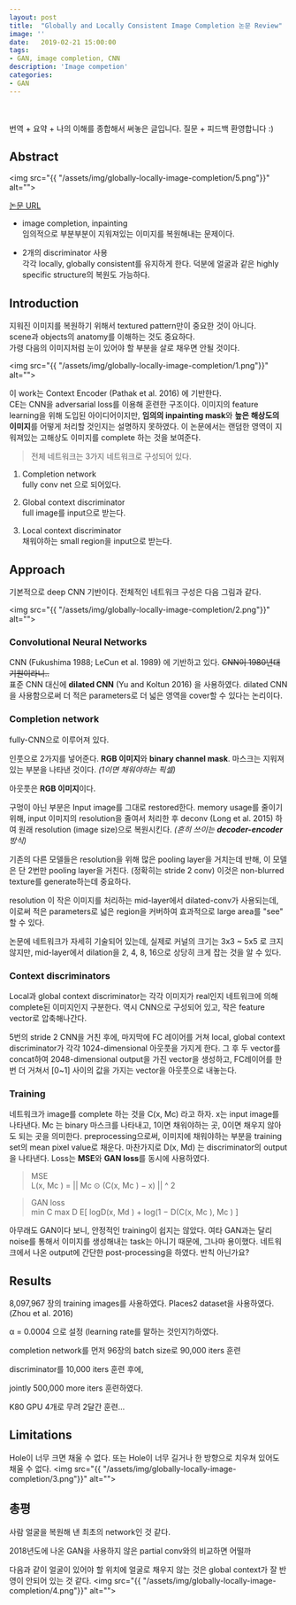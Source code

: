 ```yaml
---
layout: post
title:  "Globally and Locally Consistent Image Completion 논문 Review"
image: ''
date:   2019-02-21 15:00:00
tags:
- GAN, image completion, CNN
description: 'Image competion'
categories:
- GAN
---
```


<br/><br/>
번역 + 요약 + 나의 이해를 종합해서 써놓은 글입니다. 질문 + 피드백 환영합니다 :)

## Abstract

<img src="{{ "/assets/img/globally-locally-image-completion/5.png"}}" alt="">

<p class="music-read"><a href="https://dl.acm.org/citation.cfm?id=3073659">논문 URL</a></p>

- image completion, inpainting<br/>
임의적으로 부분부분이 지워져있는 이미지를 복원해내는 문제이다.

- 2개의 discriminator 사용<br/>
각각 locally, globally consistent를 유지하게 한다.
덕분에 얼굴과 같은 highly specific structure의 복원도 가능하다.

## Introduction
 지워진 이미지를 복원하기 위해서 textured pattern만이 중요한 것이 아니다.<br/>
scene과 objects의 anatomy를 이해하는 것도 중요하다. <br/>
가령 다음의 이미지처럼 눈이 있어야 할 부분을 살로 채우면 안될 것이다.

<img src="{{ "/assets/img/globally-locally-image-completion/1.png"}}" alt="">

 이 work는 Context Encoder (Pathak et al. 2016) 에 기반한다. <br/>
CE는 CNN을 adversarial loss를 이용해 훈련한 구조이다. 이미지의 feature learning을 위해 도입된 아이디어이지만, **임의의 inpainting mask**와 **높은 해상도의 이미지**를 어떻게 처리할 것인지는 설명하지 못하였다. 이 논문에서는 랜덤한 영역이 지워져있는 고해상도 이미지를 complete 하는 것을 보여준다.

> 전체 네트워크는 3가지 네트워크로 구성되어 있다.

1. Completion network <br/>
fully conv net 으로 되어있다.

3. Global context discriminator<br/>
full image를 input으로 받는다.

3. Local context discriminator<br/>
채워야하는 small region을 input으로 받는다.

## Approach
 기본적으로 deep CNN 기반이다. 전체적인 네트워크 구성은 다음 그림과 같다.

<img src="{{ "/assets/img/globally-locally-image-completion/2.png"}}" alt="">

### Convolutional Neural Networks
 CNN (Fukushima 1988; LeCun et al. 1989) 에 기반하고 있다. ~~CNN이 1980년대 기원이라니..~~<br/>
표준 CNN 대신에 **dilated CNN** (Yu and Koltun 2016) 을 사용하였다. dilated CNN을 사용함으로써 더 적은 parameters로 더 넓은 영역을 cover할 수 있다는 논리이다. 

### Completion network
 fully-CNN으로 이루어져 있다. 
 
 인풋으로 2가지를 넣어준다. **RGB 이미지**와 **binary channel mask**. 마스크는 지워져있는 부분을 나타낸 것이다. *(1이면 채워야하는 픽셀)* 

 아웃풋은 **RGB 이미지**이다.

 구멍이 아닌 부분은 Input image를 그대로 restored한다. memory usage를 줄이기 위해, input 이미지의 resolution을 줄여서 처리한 후 deconv (Long et al. 2015) 하여 원래 resolution (image size)으로 복원시킨다. *(흔히 쓰이는 **decoder-encoder** 방식)*

 기존의 다른 모델들은 resolution을 위해 많은 pooling layer을 거치는데 반해, 이 모델은 단 2번만 pooling layer을 거친다. (정확히는 stride 2 conv) 이것은 non-blurred texture를 generate하는데 중요하다.

 resolution 이 작은 이미지를 처리하는 mid-layer에서 dilated-conv가 사용되는데, 이로써 적은 parameters로 넓은 region을 커버하여 효과적으로 large area를 "see" 할 수 있다.

 논문에 네트워크가 자세히 기술되어 있는데, 실제로 커널의 크기는 3x3 ~ 5x5 로 크지 않지만, mid-layer에서 dilation을 2, 4, 8, 16으로 상당히 크게 잡는 것을 알 수 있다.

### Context discriminators
 Local과 global context discriminator는 각각 이미지가 real인지 네트워크에 의해 complete된 이미지인지 구분한다. 역시 CNN으로 구성되어 있고, 작은 feature vector로 압축해나간다. 

 5번의 stride 2 CNN을 거친 후에, 마지막에 FC 레이어를 거쳐 local, global context discriminator가 각각 1024-dimensional 아웃풋을 가지게 한다. 그 후 두 vector를 concat하여 2048-dimensional output을 가진 vector을 생성하고, FC레이어를 한 번 더 거쳐서 [0~1] 사이의 값을 가지는 vector을 아웃풋으로 내놓는다.

### Training
네트워크가 image를 complete 하는 것을 C(x, Mc) 라고 하자. x는 input image를 나타낸다. Mc 는 binary 마스크를 나타내고, 1이면 채워야하는 곳, 0이면 채우지 않아도 되는 곳을 의미한다. 
 preprocessing으로써, 이미지에 채워야하는 부분을 training set의 mean pixel value로 채운다. 
마찬가지로 D(x, Md) 는 discriminator의 output을 나타낸다.
Loss는 **MSE**와 **GAN loss**를 동시에 사용하였다.
> MSE<br/>
L(x, Mc ) = || Mc ⊙ (C(x, Mc ) − x) || ^ 2

> GAN loss<br/>
min C max D E[ logD(x, Md ) + log(1 − D(C(x, Mc ), Mc ) ]

 아무래도 GAN이다 보니, 안정적인 training이 쉽지는 않았다. 여타 GAN과는 달리 noise를 통해서 이미지를 생성해내는 task는 아니기 때문에, 그나마 용이했다. 네트워크에서 나온 output에 간단한 post-processing을 하였다. 반칙 아닌가요?

## Results
8,097,967 장의 training images를 사용하였다. Places2 dataset을 사용하였다. (Zhou et al. 2016) 

α = 0.0004 으로 설정 (learning rate를 말하는 것인지?)하였다. 

completion network를 먼저 96장의 batch size로 90,000 iters 훈련

discriminator를 10,000 iters 훈련 후에,

jointly 500,000 more iters 훈련하였다.

K80 GPU 4개로 무려 2달간 훈련... 

## Limitations
Hole이 너무 크면 채울 수 없다. 또는 Hole이 너무 길거나 한 방향으로 치우쳐 있어도 채울 수 없다.
<img src="{{ "/assets/img/globally-locally-image-completion/3.png"}}" alt="">

## 총평
사람 얼굴을 복원해 낸 최초의 network인 것 같다.

 2018년도에 나온 GAN을 사용하지 않은 partial conv와의 비교하면 어떨까

 다음과 같이 얼굴이 있어야 할 위치에 얼굴로 채우지 않는 것은 global context가 잘 반영이 안되어 있는 것 같다.
<img src="{{ "/assets/img/globally-locally-image-completion/4.png"}}" alt="">

